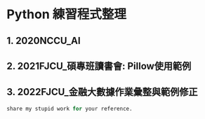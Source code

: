 # Python 練習程式整理

## 1. 2020NCCU_AI
## 2. 2021FJCU_碩專班讀書會: Pillow使用範例
## 3. 2022FJCU_金融大數據作業彙整與範例修正

```python
share my stupid work for your reference.
```
